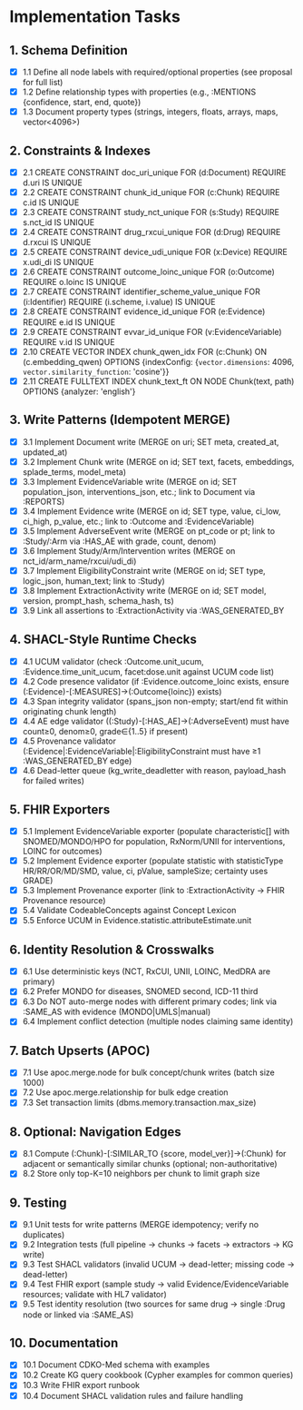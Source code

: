 # Implementation Tasks

## 1. Schema Definition

- [x] 1.1 Define all node labels with required/optional properties (see proposal for full list)
- [x] 1.2 Define relationship types with properties (e.g., :MENTIONS {confidence, start, end, quote})
- [x] 1.3 Document property types (strings, integers, floats, arrays, maps, vector<4096>)

## 2. Constraints & Indexes

- [x] 2.1 CREATE CONSTRAINT doc_uri_unique FOR (d:Document) REQUIRE d.uri IS UNIQUE
- [x] 2.2 CREATE CONSTRAINT chunk_id_unique FOR (c:Chunk) REQUIRE c.id IS UNIQUE
- [x] 2.3 CREATE CONSTRAINT study_nct_unique FOR (s:Study) REQUIRE s.nct_id IS UNIQUE
- [x] 2.4 CREATE CONSTRAINT drug_rxcui_unique FOR (d:Drug) REQUIRE d.rxcui IS UNIQUE
- [x] 2.5 CREATE CONSTRAINT device_udi_unique FOR (x:Device) REQUIRE x.udi_di IS UNIQUE
- [x] 2.6 CREATE CONSTRAINT outcome_loinc_unique FOR (o:Outcome) REQUIRE o.loinc IS UNIQUE
- [x] 2.7 CREATE CONSTRAINT identifier_scheme_value_unique FOR (i:Identifier) REQUIRE (i.scheme, i.value) IS UNIQUE
- [x] 2.8 CREATE CONSTRAINT evidence_id_unique FOR (e:Evidence) REQUIRE e.id IS UNIQUE
- [x] 2.9 CREATE CONSTRAINT evvar_id_unique FOR (v:EvidenceVariable) REQUIRE v.id IS UNIQUE
- [x] 2.10 CREATE VECTOR INDEX chunk_qwen_idx FOR (c:Chunk) ON (c.embedding_qwen) OPTIONS {indexConfig: {`vector.dimensions`: 4096, `vector.similarity_function`: 'cosine'}}
- [x] 2.11 CREATE FULLTEXT INDEX chunk_text_ft ON NODE Chunk(text, path) OPTIONS {analyzer: 'english'}

## 3. Write Patterns (Idempotent MERGE)

- [x] 3.1 Implement Document write (MERGE on uri; SET meta, created_at, updated_at)
- [x] 3.2 Implement Chunk write (MERGE on id; SET text, facets, embeddings, splade_terms, model_meta)
- [x] 3.3 Implement EvidenceVariable write (MERGE on id; SET population_json, interventions_json, etc.; link to Document via :REPORTS)
- [x] 3.4 Implement Evidence write (MERGE on id; SET type, value, ci_low, ci_high, p_value, etc.; link to :Outcome and :EvidenceVariable)
- [x] 3.5 Implement AdverseEvent write (MERGE on pt_code or pt; link to :Study/:Arm via :HAS_AE with grade, count, denom)
- [x] 3.6 Implement Study/Arm/Intervention writes (MERGE on nct_id/arm_name/rxcui/udi_di)
- [x] 3.7 Implement EligibilityConstraint write (MERGE on id; SET type, logic_json, human_text; link to :Study)
- [x] 3.8 Implement ExtractionActivity write (MERGE on id; SET model, version, prompt_hash, schema_hash, ts)
- [x] 3.9 Link all assertions to :ExtractionActivity via :WAS_GENERATED_BY

## 4. SHACL-Style Runtime Checks

- [x] 4.1 UCUM validator (check :Outcome.unit_ucum, :Evidence.time_unit_ucum, facet:dose.unit against UCUM code list)
- [x] 4.2 Code presence validator (if :Evidence.outcome_loinc exists, ensure (:Evidence)-[:MEASURES]->(:Outcome{loinc}) exists)
- [x] 4.3 Span integrity validator (spans_json non-empty; start/end fit within originating chunk length)
- [x] 4.4 AE edge validator ((:Study)-[:HAS_AE]->(:AdverseEvent) must have count≥0, denom≥0, grade∈{1..5} if present)
- [x] 4.5 Provenance validator (:Evidence|:EvidenceVariable|:EligibilityConstraint must have ≥1 :WAS_GENERATED_BY edge)
- [x] 4.6 Dead-letter queue (kg_write_deadletter with reason, payload_hash for failed writes)

## 5. FHIR Exporters

- [x] 5.1 Implement EvidenceVariable exporter (populate characteristic[] with SNOMED/MONDO/HPO for population, RxNorm/UNII for interventions, LOINC for outcomes)
- [x] 5.2 Implement Evidence exporter (populate statistic with statisticType HR/RR/OR/MD/SMD, value, ci, pValue, sampleSize; certainty uses GRADE)
- [x] 5.3 Implement Provenance exporter (link to :ExtractionActivity → FHIR Provenance resource)
- [x] 5.4 Validate CodeableConcepts against Concept Lexicon
- [x] 5.5 Enforce UCUM in Evidence.statistic.attributeEstimate.unit

## 6. Identity Resolution & Crosswalks

- [x] 6.1 Use deterministic keys (NCT, RxCUI, UNII, LOINC, MedDRA are primary)
- [x] 6.2 Prefer MONDO for diseases, SNOMED second, ICD-11 third
- [x] 6.3 Do NOT auto-merge nodes with different primary codes; link via :SAME_AS with evidence (MONDO|UMLS|manual)
- [x] 6.4 Implement conflict detection (multiple nodes claiming same identity)

## 7. Batch Upserts (APOC)

- [x] 7.1 Use apoc.merge.node for bulk concept/chunk writes (batch size 1000)
- [x] 7.2 Use apoc.merge.relationship for bulk edge creation
- [x] 7.3 Set transaction limits (dbms.memory.transaction.max_size)

## 8. Optional: Navigation Edges

- [x] 8.1 Compute (:Chunk)-[:SIMILAR_TO {score, model_ver}]->(:Chunk) for adjacent or semantically similar chunks (optional; non-authoritative)
- [x] 8.2 Store only top-K=10 neighbors per chunk to limit graph size

## 9. Testing

- [x] 9.1 Unit tests for write patterns (MERGE idempotency; verify no duplicates)
- [x] 9.2 Integration tests (full pipeline → chunks → facets → extractors → KG write)
- [x] 9.3 Test SHACL validators (invalid UCUM → dead-letter; missing code → dead-letter)
- [x] 9.4 Test FHIR export (sample study → valid Evidence/EvidenceVariable resources; validate with HL7 validator)
- [x] 9.5 Test identity resolution (two sources for same drug → single :Drug node or linked via :SAME_AS)

## 10. Documentation

- [x] 10.1 Document CDKO-Med schema with examples
- [x] 10.2 Create KG query cookbook (Cypher examples for common queries)
- [x] 10.3 Write FHIR export runbook
- [x] 10.4 Document SHACL validation rules and failure handling
